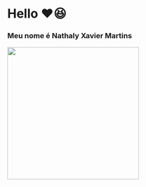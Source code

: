 # Hello ❤️😆
<h3>Meu nome é Nathaly Xavier Martins</h3> 
<img src="https://1.bp.blogspot.com/-KevLs0xhML0/VY6aKrdWGUI/AAAAAAABK1M/7Zb2gqgXxrM/s1600/divertidamente-gifs%2Blinda%2Blima%2B%25283%2529.gif" width="300px" heigth="150px" >
